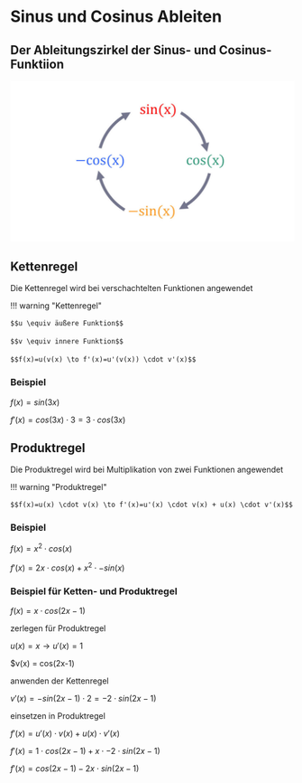 # Sinus und Cosinus Ableiten

## Der Ableitungszirkel der Sinus- und Cosinus-Funktiion

![Ableitungen_1-1024x576.jpg](Ableitungen_1-1024x576.jpg)

## Kettenregel

Die Kettenregel wird bei verschachtelten Funktionen angewendet

!!! warning "Kettenregel"

    $$u \equiv äußere Funktion$$

    $$v \equiv innere Funktion$$

    $$f(x)=u(v(x) \to f'(x)=u'(v(x)) \cdot v'(x)$$

### Beispiel

$f(x) = sin(3x)$

$f'(x) = cos(3x) \cdot 3 = 3 \cdot cos(3x)$

## Produktregel

Die Produktregel wird bei Multiplikation von zwei Funktionen angewendet

!!! warning "Produktregel"

    $$f(x)=u(x) \cdot v(x) \to f'(x)=u'(x) \cdot v(x) + u(x) \cdot v'(x)$$

### Beispiel

$f(x) = x^2 \cdot cos(x)$

$f'(x) = 2x \cdot cos(x) + x^2 \cdot -sin(x)$

### Beispiel für Ketten- und Produktregel

$f(x) = x \cdot cos(2x-1)$

zerlegen für Produktregel

$u(x) = x \to u'(x) = 1$

$v(x) = cos(2x-1) 

anwenden der Kettenregel

$v'(x) = -sin(2x-1) \cdot 2 = -2 \cdot sin(2x-1)$

einsetzen in Produktregel

$f'(x) = u'(x) \cdot v(x) + u(x) \cdot v'(x)$

$f'(x) = 1 \cdot cos(2x-1) + x \cdot -2 \cdot sin(2x-1)$

$f'(x) = cos(2x-1) -2x \cdot sin(2x-1)$
